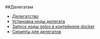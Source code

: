 ##Делегатам

- [Делегатство](2-rewards/delegatstvo.md)
- [Установка ноды делегата](golosd/howto/witness-node.md)
- [Запуск ноды golos в контейнере docker](golosd/howto/zapusk-golos-nodi-v-konteinere-docker.md)
- [Скрипты для делегатов](7-witness/witness-scripts.md)